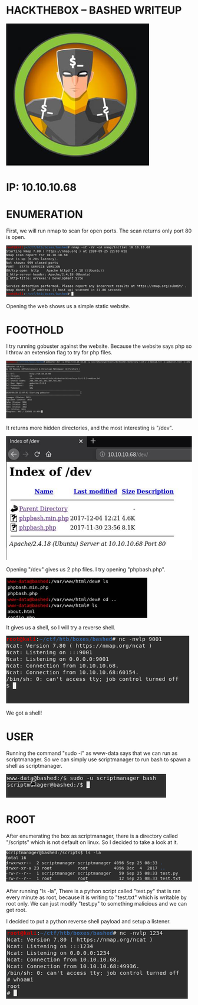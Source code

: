 # **HACKTHEBOX – BASHED WRITEUP**

![](image001.jpg)

# **IP: 10.10.10.68**

# **ENUMERATION**

First, we will run nmap to scan for open ports. The scan returns only port 80 is open.

![](image002.png)

Opening the web shows us a simple static website.

# **FOOTHOLD**

I try running gobuster against the website. Because the website says php so I throw an extension flag to try for php files.

![](image003.png)

It returns more hidden directories, and the most interesting is &quot;/dev&quot;.

![](image004.jpg)

Opening &quot;/dev&quot; gives us 2 php files. I try opening &quot;phpbash.php&quot;.

![](image005.jpg)

It gives us a shell, so I will try a reverse shell.

![](image006.png)

We got a shell!

# **USER**

Running the command &quot;sudo -l&quot; as www-data says that we can run as scriptmanager. So we can simply use scriptmanager to run bash to spawn a shell as scriptmanager.

![](image007.jpg)

# **ROOT**

After enumerating the box as scriptmanager, there is a directory called &quot;/scripts&quot; which is not default on linux. So I decided to take a look at it.

![](image008.png)

After running &quot;ls -la&quot;, There is a python script called &quot;test.py&quot; that is ran every minute as root, because it is writing to &quot;test.txt&quot; which is writable by root only. We can just modify &quot;test.py&quot; to something malicious and we can get root.

I decided to put a python reverse shell payload and setup a listener.

![](image009.png)
